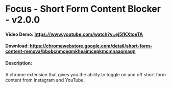 # Focus - Short Form Content Blocker - v2.0.0
#### Video Demo:  <https://www.youtube.com/watch?v=ej5fKXtoeTA>
#### Download:  <https://chromewebstore.google.com/detail/short-form-content-remova/bbobcnmcegmkheaimcepkmcmnaaomagn>
#### Description:
A chrome extension that gives you the ability to toggle on and off short form content from Instagram and YouTube.
